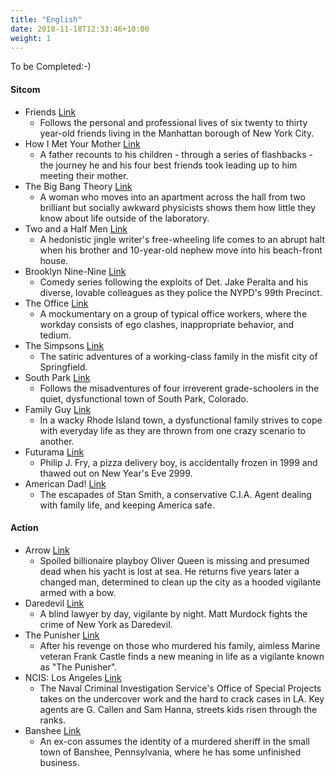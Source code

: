 ```yaml
---
title: "English"
date: 2018-11-18T12:33:46+10:00
weight: 1
---
```


To be Completed:-)


#### Sitcom

* Friends [Link](https://www.imdb.com/title/tt0108778/?ref_=fn_al_tt_1)
  - Follows the personal and professional lives of six twenty to thirty year-old friends living in the Manhattan borough of New York City.
* How I Met Your Mother [Link](https://www.imdb.com/title/tt0460649/?ref_=tt_sims_tt_i_1)
  - A father recounts to his children - through a series of flashbacks - the journey he and his four best friends took leading up to him meeting their mother.
* The Big Bang Theory [Link](https://www.imdb.com/title/tt0898266/?ref_=tt_sims_tt_i_2)
  - A woman who moves into an apartment across the hall from two brilliant but socially awkward physicists shows them how little they know about life outside of the laboratory.
* Two and a Half Men [Link](https://www.imdb.com/title/tt0369179/?ref_=tt_sims_tt_i_8)
  - A hedonistic jingle writer's free-wheeling life comes to an abrupt halt when his brother and 10-year-old nephew move into his beach-front house.
* Brooklyn Nine-Nine [Link](https://www.imdb.com/title/tt2467372/?ref_=tt_sims_tt_i_5)
  - Comedy series following the exploits of Det. Jake Peralta and his diverse, lovable colleagues as they police the NYPD's 99th Precinct.
* The Office [Link](https://www.imdb.com/title/tt0386676/?ref_=adv_li_tt)
  - A mockumentary on a group of typical office workers, where the workday consists of ego clashes, inappropriate behavior, and tedium.
* The Simpsons [Link](https://www.imdb.com/title/tt0096697/?ref_=adv_li_tt)
  - The satiric adventures of a working-class family in the misfit city of Springfield.
* South Park [Link](https://www.imdb.com/title/tt0121955/?ref_=adv_li_tt)
  - Follows the misadventures of four irreverent grade-schoolers in the quiet, dysfunctional town of South Park, Colorado.
* Family Guy [Link](https://www.imdb.com/title/tt0182576/?ref_=adv_li_tt)
  - In a wacky Rhode Island town, a dysfunctional family strives to cope with everyday life as they are thrown from one crazy scenario to another.
* Futurama [Link](https://www.imdb.com/title/tt0149460/?ref_=nv_sr_srsg_0)
  - Philip J. Fry, a pizza delivery boy, is accidentally frozen in 1999 and thawed out on New Year's Eve 2999.
* American Dad! [Link](https://www.imdb.com/title/tt0397306/?ref_=tt_sims_tt_i_3)
  - The escapades of Stan Smith, a conservative C.I.A. Agent dealing with family life, and keeping America safe.

#### Action

* Arrow [Link](https://www.imdb.com/title/tt2193021/?ref_=fn_al_tt_1)
  - Spoiled billionaire playboy Oliver Queen is missing and presumed dead when his yacht is lost at sea. He returns five years later a changed man, determined to clean up the city as a hooded vigilante armed with a bow.
* Daredevil [Link](https://www.imdb.com/title/tt3322312/?ref_=tt_sims_tt_i_9)
  - A blind lawyer by day, vigilante by night. Matt Murdock fights the crime of New York as Daredevil.
* The Punisher [Link](https://www.imdb.com/title/tt5675620/?ref_=tt_sims_tt_i_12)
  - After his revenge on those who murdered his family, aimless Marine veteran Frank Castle finds a new meaning in life as a vigilante known as "The Punisher".
* NCIS: Los Angeles [Link](https://www.imdb.com/title/tt1378167/?ref_=adv_li_tt)
  - The Naval Criminal Investigation Service's Office of Special Projects takes on the undercover work and the hard to crack cases in LA. Key agents are G. Callen and Sam Hanna, streets kids risen through the ranks.
* Banshee [Link](https://www.imdb.com/title/tt2017109/?ref_=adv_li_tt)
  - An ex-con assumes the identity of a murdered sheriff in the small town of Banshee, Pennsylvania, where he has some unfinished business.



